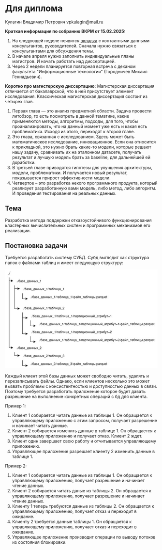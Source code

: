 Для диплома
========================

Кулагин Владимир Петрович
vpkulagin@mail.ru

**Краткая информация по собранию ВКРМ от 15.02.2025:**
1. На следующей неделе появится [вкладка](https://docs.google.com/spreadsheets/d/1U3UTEIduBCx42jcLzkQ0L-R9s3H-eu1OjEaRMHyha9g/edit?usp=sharing) с контактными данными консультантов, руководителей. Сначала нужно связаться с консультантами для обсуждения темы.
2. В начале апреля нужно заполнить индивидуальные планы магистров. И начать работать над диссертацией.
3. Через 2 недели планируется повторная встреча с деканом факультета "Информационные технологии" (Городничев Михаил Геннадьевич).

**Коротко про магистерскую диссертацию:**
Магистерская диссертация отличается от бакалаврской, что в ней присутствует элемент исследования. Классическая магистерская диссертация состоит из четырех глав.
1. Первая глава — это анализ предметной области. Задача провести литобзор, то есть посмотреть в данной тематике, какие применяются методы, алгоритмы, подходы, для того, чтобы проанализировать, что на данный момент уже есть и какая есть проблематика. Исходя из этого, переходят к второй главе.
2. Это глава, связанная с исследованием. Здесь может быть математическое исследование, инновационное. Если она относится к прикладной, это нужно брать какие-то модели, которые решают нашу задачу, сравнивать их на эталонном датасете, получать результат и лучшую модель брать за baseline, для дальнейшей ей доработки.
3. В третьей главе приводятся гипотезы для улучшения архитектуры, модели, проблематики. И получается новый результат, показывается прирост эффективности модели.
4. Четвертое – это разработка некого программного продукта, который реализует разработанную вами модель, либо метод, либо алгоритм. И проведения тестирования на реальных данных.

## Тема
Разработка метода поддержки отказоустойчивого функционирования  кластерных вычислительных систем и программных механизмов его реализации.

## Постановка задачи
Требуется разработать систему СУБД. Субд выглядит как структура папок с файлами таблиц и имеет следующую структуру:

![db_structure](../media/db_structure.jpg)

Каждый клиент этой базы данных может свободно читать, удалять и перезаписывать файлы. Однако, если клиентов несколько это может вызвать проблемы с консистентностью и доступностью данных в связи. Поэтому требуется разработать приложение которое будет давать разрешение на выполнение конкретных операций с бд для клиента.

Пример 1:
1. Клиент 1 собирается читать данные из таблицы 1. Он обращается к управляющему приложению с этим запросом, получает разрешение и начинает читать данные.
2. Клиент 2 собирается изменить данные в таблице 1. Он обращается к управляющему приложению и получает отказ. Клиент 2 ждет.
3. Клиент один завершает свою работу и отчитывается управляющему приложению.
4. Управляющее приложение разрешает клиенту 2 изменить данные в таблице 1.

Пример 2:
1. Клиент 1 собирается читать данные из таблицы 1. Он обращается к управляющему приложению, получает разрешение и начинает чтение данных.
2. Клиент 2 собирается читать даные из таблицы 2. Он обращается к управляющему приложению, получает разрешение и начинает чтение данных.
3. Клиенту 1 теперь требуются данные из таблицы 2. Он обращается к управляющему приложению, получает отказ и переходит в ожидание.
4. Клиенту 2 требуется данные таблицы 1. Он обращается к управляющему приложению, получает отказ и переходит в ожидание.
5. Управляющее приложение производит операции по выводу потоков из состояния блокировки.